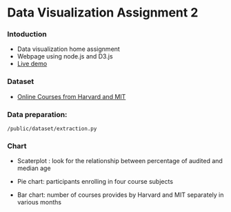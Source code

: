 # Data Visualization Assignment 2

### Intoduction
* Data visualization home assignment
* Webpage using node.js and D3.js
* [Live demo](http://vanptain.io/portfolio/data_viz/assignment2/index.html)

### Dataset

* [Online Courses from Harvard and MIT](https://www.kaggle.com/edx/course-study)

### Data preparation:
```
/public/dataset/extraction.py
```

### Chart

* Scaterplot : look for the relationship between percentage of audited and median age

* Pie chart: participants enrolling in four course subjects

* Bar chart: number of courses provides by Harvard and MIT separately in various months
